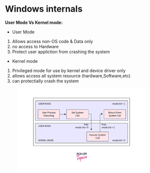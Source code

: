 # Windows internals

**User Mode Vs Kernel mode:**

* User Mode

1. Allows access non-OS code & Data only
2. no  access to Hardware
3. Protect user appliction from crashing the system

* Kernel mode&#x20;

1. Privileged mode for use by kernel and device driver only
2. allows access all system resource (hardware,Software,etc)
3. can protectially crash the system



<figure><img src="../.gitbook/assets/image (8).png" alt=""><figcaption></figcaption></figure>
